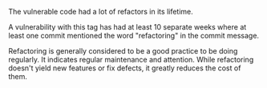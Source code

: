 The vulnerable code had a lot of refactors in its lifetime.

A vulnerability with this tag has had at least 10 separate weeks where at least one commit mentioned the word "refactoring" in the commit message.

Refactoring is generally considered to be a good practice to be doing regularly. It indicates regular maintenance and attention. While refactoring doesn't yield new features or fix defects, it greatly reduces the cost of them.